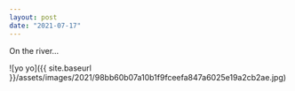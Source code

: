 ```yaml
---
layout: post
date: "2021-07-17"
---
```


On the river…

![yo yo]({{ site.baseurl }}/assets/images/2021/98bb60b07a10b1f9fceefa847a6025e19a2cb2ae.jpg)
